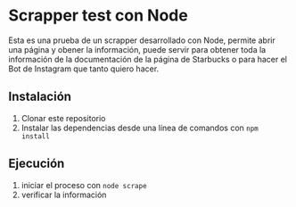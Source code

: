 Scrapper test con Node
======================

Esta es una prueba de un scrapper desarrollado con Node, permite abrir una página y obener la información, puede servir para obtener toda la información de la documentación de la página de Starbucks o para hacer el Bot de Instagram que tanto quiero hacer.

Instalación
-----------

1. Clonar este repositorio
2. Instalar las dependencias desde una línea de comandos con `npm install`

Ejecución
---------
1. iniciar el proceso con `node scrape`
2. verificar la información


